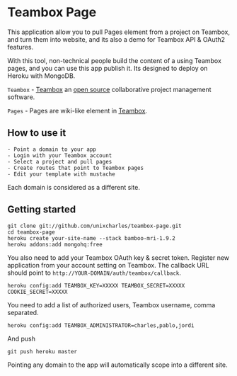 Teambox Page
============

This application allow you to pull Pages element from a project on Teambox, and turn them into website, and its also a demo for Teambox API & OAuth2 features.

With this tool, non-technical people build the content of a using Teambox pages, and you can use this app publish it. Its designed to deploy on Heroku with MongoDB.


`Teambox` - [Teambox](http://teambox.com) an [open source](http://github.com/teambox/teamobx) collaborative project management software.

`Pages` - Pages are wiki-like element in [Teambox](http://teambox.com).

## How to use it

    - Point a domain to your app
    - Login with your Teambox account
    - Select a project and pull pages
    - Create routes that point to Teambox pages
    - Edit your template with mustache

Each domain is considered as a different site. 

## Getting started

    git clone git://github.com/unixcharles/teambox-page.git
    cd teambox-page
    heroku create your-site-name --stack bamboo-mri-1.9.2
    heroku addons:add mongohq:free

You also need to add your Teambox OAuth key & secret token. 
Register new application from your account setting on Teambox. 
The callback URL should point to `http://YOUR-DOMAIN/auth/teambox/callback`.

    heroku config:add TEAMBOX_KEY=XXXXX TEAMBOX_SECRET=XXXXX COOKIE_SECRET=XXXXX

You need to add a list of authorized users, Teambox username, comma separated.

    heroku config:add TEAMBOX_ADMINISTRATOR=charles,pablo,jordi

And push

    git push heroku master

Pointing any domain to the app will automatically scope into a different site.